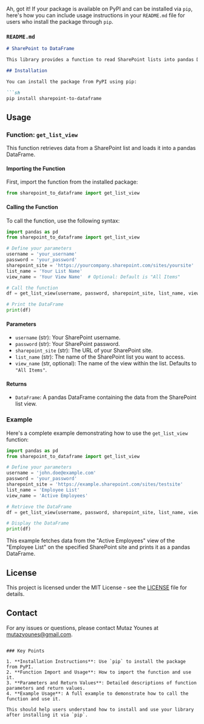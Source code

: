 Ah, got it! If your package is available on PyPI and can be installed via `pip`, here's how you can include usage instructions in your `README.md` file for users who install the package through `pip`. 

### `README.md`

```markdown
# SharePoint to DataFrame

This library provides a function to read SharePoint lists into pandas DataFrames.

## Installation

You can install the package from PyPI using pip:

```sh
pip install sharepoint-to-dataframe
```

## Usage

### Function: `get_list_view`

This function retrieves data from a SharePoint list and loads it into a pandas DataFrame.

#### Importing the Function

First, import the function from the installed package:

```python
from sharepoint_to_dataframe import get_list_view
```

#### Calling the Function

To call the function, use the following syntax:

```python
import pandas as pd
from sharepoint_to_dataframe import get_list_view

# Define your parameters
username = 'your_username'
password = 'your_password'
sharepoint_site = 'https://yourcompany.sharepoint.com/sites/yoursite'
list_name = 'Your List Name'
view_name = 'Your View Name'  # Optional: Default is "All Items"

# Call the function
df = get_list_view(username, password, sharepoint_site, list_name, view_name)

# Print the DataFrame
print(df)
```

#### Parameters

- `username` (str): Your SharePoint username.
- `password` (str): Your SharePoint password.
- `sharepoint_site` (str): The URL of your SharePoint site.
- `list_name` (str): The name of the SharePoint list you want to access.
- `view_name` (str, optional): The name of the view within the list. Defaults to `"All Items"`.

#### Returns

- `DataFrame`: A pandas DataFrame containing the data from the SharePoint list view.

### Example

Here's a complete example demonstrating how to use the `get_list_view` function:

```python
import pandas as pd
from sharepoint_to_dataframe import get_list_view

# Define your parameters
username = 'john.doe@example.com'
password = 'your_password'
sharepoint_site = 'https://example.sharepoint.com/sites/testsite'
list_name = 'Employee List'
view_name = 'Active Employees'

# Retrieve the DataFrame
df = get_list_view(username, password, sharepoint_site, list_name, view_name)

# Display the DataFrame
print(df)
```

This example fetches data from the "Active Employees" view of the "Employee List" on the specified SharePoint site and prints it as a pandas DataFrame.

## License

This project is licensed under the MIT License - see the [LICENSE](LICENSE) file for details.

## Contact

For any issues or questions, please contact Mutaz Younes at mutazyounes@gmail.com.
```

### Key Points

1. **Installation Instructions**: Use `pip` to install the package from PyPI.
2. **Function Import and Usage**: How to import the function and use it.
3. **Parameters and Return Values**: Detailed descriptions of function parameters and return values.
4. **Example Usage**: A full example to demonstrate how to call the function and use it.

This should help users understand how to install and use your library after installing it via `pip`.